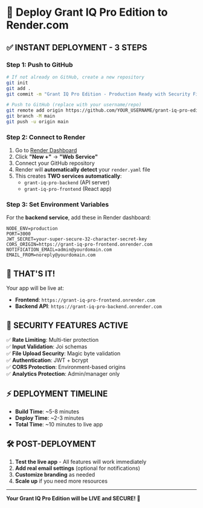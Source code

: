 # 🚀 Deploy Grant IQ Pro Edition to Render.com

## ✅ INSTANT DEPLOYMENT - 3 STEPS

### Step 1: Push to GitHub
```bash
# If not already on GitHub, create a new repository
git init
git add .
git commit -m "Grant IQ Pro Edition - Production Ready with Security Fixes"

# Push to GitHub (replace with your username/repo)
git remote add origin https://github.com/YOUR_USERNAME/grant-iq-pro-edition.git
git branch -M main
git push -u origin main
```

### Step 2: Connect to Render
1. Go to [Render Dashboard](https://dashboard.render.com/)
2. Click **"New +"** → **"Web Service"**
3. Connect your GitHub repository
4. Render will **automatically detect** your `render.yaml` file
5. This creates **TWO services automatically**:
   - `grant-iq-pro-backend` (API server)
   - `grant-iq-pro-frontend` (React app)

### Step 3: Set Environment Variables
For the **backend service**, add these in Render dashboard:
```env
NODE_ENV=production
PORT=3000
JWT_SECRET=your-super-secure-32-character-secret-key
CORS_ORIGIN=https://grant-iq-pro-frontend.onrender.com
NOTIFICATION_EMAIL=admin@yourdomain.com
EMAIL_FROM=noreply@yourdomain.com
```

## 🎉 THAT'S IT! 

Your app will be live at:
- **Frontend**: `https://grant-iq-pro-frontend.onrender.com`
- **Backend API**: `https://grant-iq-pro-backend.onrender.com`

## 🔐 SECURITY FEATURES ACTIVE

✅ **Rate Limiting**: Multi-tier protection  
✅ **Input Validation**: Joi schemas  
✅ **File Upload Security**: Magic byte validation  
✅ **Authentication**: JWT + bcrypt  
✅ **CORS Protection**: Environment-based origins  
✅ **Analytics Protection**: Admin/manager only  

## ⚡ DEPLOYMENT TIMELINE

- **Build Time**: ~5-8 minutes
- **Deploy Time**: ~2-3 minutes  
- **Total Time**: ~10 minutes to live app

## 🛠️ POST-DEPLOYMENT

1. **Test the live app** - All features will work immediately
2. **Add real email settings** (optional for notifications)
3. **Customize branding** as needed
4. **Scale up** if you need more resources

---

**Your Grant IQ Pro Edition will be LIVE and SECURE! 🚀**
